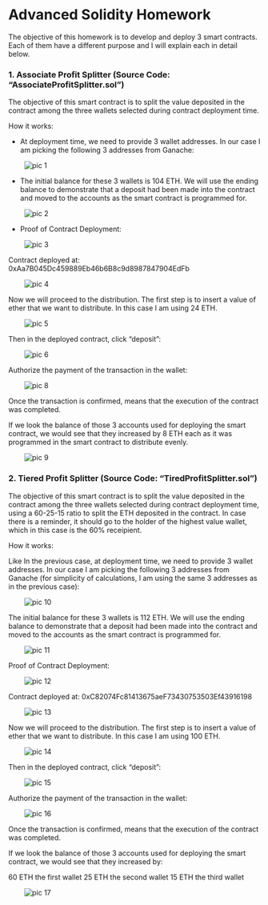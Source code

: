 # Advanced Solidity Homework

The objective of this homework is to develop and deploy 3 smart contracts. Each of them have a different purpose and I will explain each in detail below.

### 1.	Associate Profit Splitter (Source Code: “AssociateProfitSplitter.sol”)
The objective of this smart contract is to split the value deposited in the contract among the three wallets selected during contract deployment time.

How it works:
- At deployment time, we need to provide 3 wallet addresses. In our case I am picking the following 3 addresses from Ganache:

&nbsp;&nbsp;&nbsp;&nbsp;&nbsp;&nbsp;&nbsp;&nbsp;![pic 1](https://github.com/mrasumof/AdvancedSolidity/blob/main/Images/Picture1.gif?raw=true)


- The initial balance for these 3 wallets is 104 ETH. We will use the ending balance to demonstrate that a deposit had been made into the contract and moved to the accounts as the smart contract is programmed for.

&nbsp;&nbsp;&nbsp;&nbsp;&nbsp;&nbsp;&nbsp;&nbsp;![pic 2](https://github.com/mrasumof/AdvancedSolidity/blob/main/Images/Picture2.gif?raw=true)


- Proof of Contract Deployment:

&nbsp;&nbsp;&nbsp;&nbsp;&nbsp;&nbsp;&nbsp;&nbsp;![pic 3](https://github.com/mrasumof/AdvancedSolidity/blob/main/Images/Picture3.gif?raw=true)


Contract deployed at: 0xAa7B045Dc459889Eb46b6B8c9d8987847904EdFb

&nbsp;&nbsp;&nbsp;&nbsp;&nbsp;&nbsp;&nbsp;&nbsp;![pic 4](https://github.com/mrasumof/AdvancedSolidity/blob/main/Images/Picture4.gif?raw=true)


Now we will proceed to the distribution. The first step is to insert a value of ether that we want to distribute. In this case I am using 24 ETH.

&nbsp;&nbsp;&nbsp;&nbsp;&nbsp;&nbsp;&nbsp;&nbsp;![pic 5](https://github.com/mrasumof/AdvancedSolidity/blob/main/Images/Picture5.gif?raw=true)


Then in the deployed contract, click “deposit”:

&nbsp;&nbsp;&nbsp;&nbsp;&nbsp;&nbsp;&nbsp;&nbsp;![pic 6](https://github.com/mrasumof/AdvancedSolidity/blob/main/Images/Picture6.gif?raw=true)

Authorize the payment of the transaction in the wallet:

&nbsp;&nbsp;&nbsp;&nbsp;&nbsp;&nbsp;&nbsp;&nbsp;![pic 8](https://github.com/mrasumof/AdvancedSolidity/blob/main/Images/Picture8.gif?raw=true)


Once the transaction is confirmed, means that the execution of the contract was completed.

If we look the balance of those 3 accounts used for deploying the smart contract, we would see that they increased by 8 ETH each as it was programmed in the smart contract to distribute evenly.

&nbsp;&nbsp;&nbsp;&nbsp;&nbsp;&nbsp;&nbsp;&nbsp;![pic 9](https://github.com/mrasumof/AdvancedSolidity/blob/main/Images/Picture9.gif?raw=true)


### 2.	Tiered Profit Splitter (Source Code: “TiredProfitSplitter.sol”)

The objective of this smart contract is to split the value deposited in the contract among the three wallets selected during contract deployment time, using a 60-25-15 ratio to split the ETH deposited in the contract. In case there is a reminder, it should go to the holder of the highest value wallet, which in this case is the 60% receipient.

How it works:

Like In the previous case, at deployment time, we need to provide 3 wallet addresses. In our case I am picking the following 3 addresses from Ganache (for simplicity of calculations, I am using the same 3 addresses as in the previous case):

&nbsp;&nbsp;&nbsp;&nbsp;&nbsp;&nbsp;&nbsp;&nbsp;![pic 10](https://github.com/mrasumof/AdvancedSolidity/blob/main/Images/Picture10.gif?raw=true)


The initial balance for these 3 wallets is 112 ETH. We will use the ending balance to demonstrate that a deposit had been made into the contract and moved to the accounts as the smart contract is programmed for.

&nbsp;&nbsp;&nbsp;&nbsp;&nbsp;&nbsp;&nbsp;&nbsp;![pic 11](https://github.com/mrasumof/AdvancedSolidity/blob/main/Images/Picture11.gif?raw=true)


Proof of Contract Deployment:

&nbsp;&nbsp;&nbsp;&nbsp;&nbsp;&nbsp;&nbsp;&nbsp;![pic 12](https://github.com/mrasumof/AdvancedSolidity/blob/main/Images/Picture12.gif?raw=true)


Contract deployed at: 0xC82074Fc81413675aeF73430753503Ef43916198

&nbsp;&nbsp;&nbsp;&nbsp;&nbsp;&nbsp;&nbsp;&nbsp;![pic 13](https://github.com/mrasumof/AdvancedSolidity/blob/main/Images/Picture13.gif?raw=true)



Now we will proceed to the distribution. The first step is to insert a value of ether that we want to distribute. In this case I am using 100 ETH.

&nbsp;&nbsp;&nbsp;&nbsp;&nbsp;&nbsp;&nbsp;&nbsp;![pic 14](https://github.com/mrasumof/AdvancedSolidity/blob/main/Images/Picture14.gif?raw=true)


Then in the deployed contract, click “deposit”:

&nbsp;&nbsp;&nbsp;&nbsp;&nbsp;&nbsp;&nbsp;&nbsp;![pic 15](https://github.com/mrasumof/AdvancedSolidity/blob/main/Images/Picture15.gif?raw=true)


Authorize the payment of the transaction in the wallet:

&nbsp;&nbsp;&nbsp;&nbsp;&nbsp;&nbsp;&nbsp;&nbsp;![pic 16](https://github.com/mrasumof/AdvancedSolidity/blob/main/Images/Picture16.gif?raw=true)


Once the transaction is confirmed, means that the execution of the contract was completed.

If we look the balance of those 3 accounts used for deploying the smart contract, we would see that they increased by:

60 ETH the first wallet
25 ETH the second wallet
15 ETH the third wallet

&nbsp;&nbsp;&nbsp;&nbsp;&nbsp;&nbsp;&nbsp;&nbsp;![pic 17](https://github.com/mrasumof/AdvancedSolidity/blob/main/Images/Picture17.gif?raw=true)


